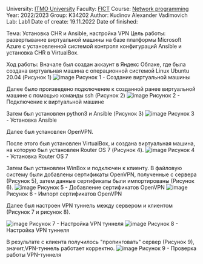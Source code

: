 University: [ITMO University](https://itmo.ru/ru/)
Faculty: [FICT](https://fict.itmo.ru)
Course: [Network programming](https://github.com/itmo-ict-faculty/network-programming)
Year: 2022/2023
Group: K34202
Author: Kudinov Alexander Vadimovich
Lab: Lab1
Date of create: 19.11.2022
Date of finished: 

Тема: Установка CHR и Ansible, настройка VPN
Цель работы: развертывание виртуальной машины на базе платформы Microsoft Azure с установленной системой контроля конфигураций Ansible и установка CHR в VirtualBox.

Ход работы:
Вначале был создан аккаунт в Яндекс Облаке, где была создана виртуальная машина с операционной системой Linux Ubuntu 20.04 (Рисунок 1)
![image](https://user-images.githubusercontent.com/42407837/202846613-76f4bf5d-5ecd-4b3a-b9e6-292a4a6e8c69.png)
Рисунок 1 - Создание виртуальной машины

Далее было произведено подключение к созданной ранее виртуальной машине с помощью команды ssh (Рисунок 2)
![image](https://user-images.githubusercontent.com/42407837/202846940-90410c04-11e3-415d-bce6-62601b8bc7bd.png)
Рисунок 2 - Подключение к виртуальной машине

Затем был установлен python3 и Ansible (Рисунок 3)
![image](https://user-images.githubusercontent.com/42407837/202847680-66c85288-b024-497a-b48c-0340f871d75c.png)
Рисунок 3 - Установка Ansible

Далее был установлен OpenVPN.

После этого был установлен VirtualBox, и создана виртуальная машина, на которую был установлен Router OS 7 (Рисунок 4).
![image](https://user-images.githubusercontent.com/42407837/202852090-7bb4407b-7f77-4322-b01a-abb764a408c0.png)
Рисунок 4 - Установка Router OS 7

Затем был установлен WinBox и подключен к клиенту. В файловую систему были добавлены сертификаты OpenVPN, полученные с сервера (Рисунок 5), затем данные сертификаты были импортированы (Рисунок 6).
![image](https://user-images.githubusercontent.com/42407837/202854476-3c4acd3e-20bb-4c34-b71b-ec7c1473f073.png)
Рисунок 5 - Добавление сертификатов OpenVPN
![image](https://user-images.githubusercontent.com/42407837/202856301-c7147b2f-8bac-4ac9-9b9e-27c5f775dac6.png)
Рисунок 6 - Импорт сертификатов OpenVPN

Далее был настроен VPN туннель между сервером и клиентом (Рисунок 7 и рисунок 8).

![image](https://user-images.githubusercontent.com/42407837/202856471-7765369e-fea4-4a99-904d-f4347a948ebb.png)
Рисунок 7 - Настройка VPN туннеля
![image](https://user-images.githubusercontent.com/42407837/202860977-365ef1bc-8179-446f-9acd-eba5f562826c.png)
Рисунок 8 - Настройка VPN туннеля

В результате с клиента получилось "пропинговать" сервер (Рисунок 9), значит,VPN-туннель работает корректно.
![image](https://user-images.githubusercontent.com/42407837/202861123-9b265533-fc77-41dc-98a4-224f80bb59c2.png)
Рисунок 9 - Проверка работы VPN-туннеля


